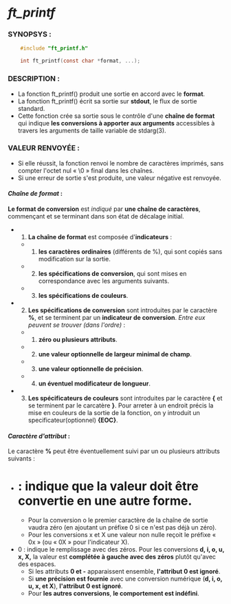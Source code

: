 # *ft_printf*

### SYNOPSYS :
``` c
	#include "ft_printf.h"

	int ft_printf(const char *format, ...);
```

### DESCRIPTION :

* La fonction ft_printf() produit une sortie en accord avec le **format**.
* La fonction ft_printf() écrit sa sortie sur **stdout**, le flux de sortie standard.
* Cette fonction crée sa sortie sous le contrôle d'une **chaîne de format** qui indique
**les conversions à apporter aux arguments** accessibles à travers les arguments
de taille variable de stdarg(3).

### VALEUR RENVOYÉE :

* Si elle réussit, la fonction renvoi le nombre de caractères imprimés,
sans compter l'octet nul « \0 » final dans les chaînes.
* Si une erreur de sortie s'est produite, une valeur négative est renvoyée.

#### *Chaîne de format* :

**Le format de conversion** est *indiqué* par **une chaîne de caractères**, commençant et
se terminant dans son état de décalage initial.
* 1. **La chaîne de format** est composée d'**indicateurs** :
	* 1. **les caractères ordinaires** (différents de %), qui sont copiés sans modification sur la sortie.
	* 2. **les spécifications de conversion**, qui sont mises en correspondance avec les arguments suivants.
	* 3. **les spécifications de couleurs**.
* 2. **Les spécifications de conversion** sont introduites par le caractère **%**, et se terminent par un **indicateur
de conversion**. *Entre eux peuvent se trouver (dans l'ordre)* :
	* 1. **zéro ou plusieurs attributs**.
	* 2. **une valeur optionnelle de largeur minimal de champ**.
	* 3. **une valeur optionnelle de précision**.
	* 4. **un éventuel modificateur de longueur**.
* 3. **Les spécificateurs de couleurs** sont introduites par le caractère **{** et se terminent par le
carcatère **}**. Pour arreter à un endroit précis la mise en couleurs de la sortie de la fonction, on y introduit
un specificateur(optionnel) **{EOC}**.

#### *Caractère d'attribut* :

Le caractère **%** peut être éventuellement suivi par un ou plusieurs attributs suivants :
* # : indique que **la valeur** doit être **convertie en une autre forme**.
	* Pour la conversion o le premier caractère de la chaîne de sortie vaudra zéro (en ajoutant un préfixe 0 si ce n'est pas déjà un zéro).
	* Pour les conversions x et X une valeur non nulle reçoit le préfixe « 0x » (ou « 0X » pour l'indicateur X).
* 0 : indique le remplissage avec des zéros. Pour les conversions **d, i, o, u, x, X,** la valeur est **complétée à gauche avec des zéros** plutôt qu'avec des espaces.
	* Si les attributs **0 et -** apparaissent ensemble, **l'attribut 0 est ignoré**.
	* Si **une précision est fournie** avec une conversion numérique (**d, i, o, u, x, et X**), **l'attribut 0 est ignoré**.
	* Pour **les autres conversions**, **le comportement est indéfini**.


